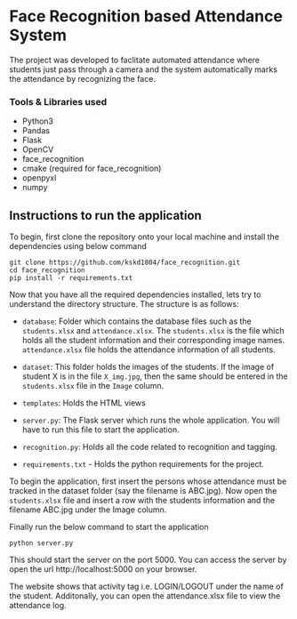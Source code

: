 # Face Recognition based Attendance System

The project was developed to faclitate automated attendance where students just pass through a camera and the system automatically marks the attendance by recognizing the face.

### Tools & Libraries used

- Python3
- Pandas
- Flask
- OpenCV
- face_recognition
- cmake (required for face_recognition)
- openpyxl
- numpy

## Instructions to run the application

To begin, first clone the repository onto your local machine and install the dependencies using below command

```
git clone https://github.com/kskd1804/face_recognition.git
cd face_recognition
pip install -r requirements.txt
```

Now that you have all the required dependencies installed, lets try to understand the directory structure. The structure is as follows:

- `database`: Folder which contains the database files such as the `students.xlsx` and `attendance.xlsx`. The `students.xlsx` is the file which holds all the student information and their corresponding image names. `attendance.xlsx` file holds the attendance information of all students.

- `dataset`: This folder holds the images of the students. If the image of student X is in the file `X_img.jpg`, then the same should be entered in the `students.xlsx` file in the `Image` column.

- `templates`: Holds the HTML views
- `server.py`: The Flask server which runs the whole application. You will have to run this file to start the application.
- `recognition.py`: Holds all the code related to recognition and tagging.
- `requirements.txt` - Holds the python requirements for the project.


To begin the application, first insert the persons whose attendance must be tracked in the dataset folder (say the filename is ABC.jpg). Now open the `students.xlsx` file and insert a row with the students information and the filename ABC.jpg under the Image column.

Finally run the below command to start the application
```
python server.py
```
This should start the server on the port 5000. You can access the server by open the url http://localhost:5000 on your browser.

The website shows that activity tag i.e. LOGIN/LOGOUT under the name of the student. Additonally, you can open the attendance.xlsx file to view the attendance log.